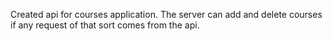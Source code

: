 Created api for courses application. The server can add and delete courses if any request of that sort comes from the api.
